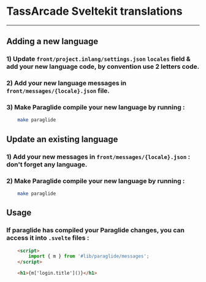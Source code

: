 # TassArcade Sveltekit translations

---

## Adding a new language

### 1) Update `front/project.inlang/settings.json` `locales` field & add your new language code, by convention use 2 letters code.

### 2) Add your new language messages in `front/messages/{locale}.json` file.

### 3) Make Paraglide compile your new language by running :

```bash
    make paraglide
```

## Update an existing language

### 1) Add your new messages in `front/messages/{locale}.json` : don't forget any language.

### 2) Make Paraglide compile your new language by running :

```bash
    make paraglide
```

## Usage

### If paraglide has compiled your Paraglide changes, you can access it into `.svelte` files :

```html
    <script>
        import { m } from '#lib/paraglide/messages';
    </script>

    <h1>{m['login.title']()}</h1>
```
